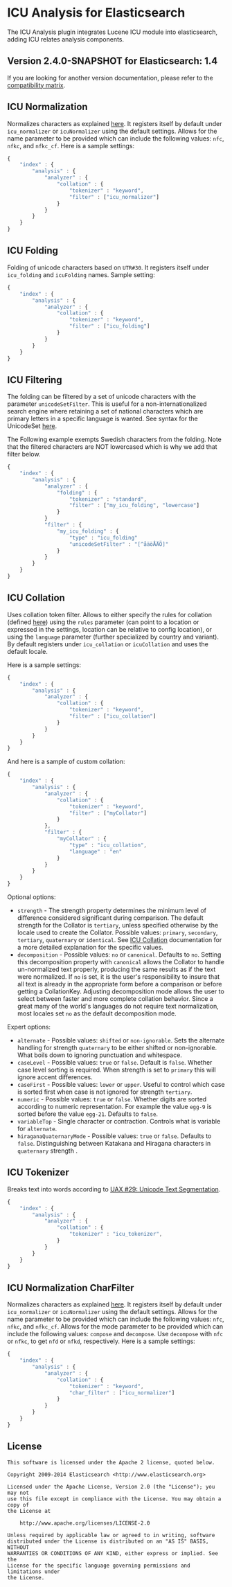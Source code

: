 ICU Analysis for Elasticsearch
==================================

The ICU Analysis plugin integrates Lucene ICU module into elasticsearch, adding ICU relates analysis components.

## Version 2.4.0-SNAPSHOT for Elasticsearch: 1.4

If you are looking for another version documentation, please refer to the 
[compatibility matrix](http://github.com/elasticsearch/elasticsearch-analysis-icu#icu-analysis-for-elasticsearch).


ICU Normalization
-----------------

Normalizes characters as explained [here](http://userguide.icu-project.org/transforms/normalization). It registers itself by default under `icu_normalizer` or `icuNormalizer` using the default settings. Allows for the name parameter to be provided which can include the following values: `nfc`, `nfkc`, and `nfkc_cf`. Here is a sample settings:

```js
{
    "index" : {
        "analysis" : {
            "analyzer" : {
                "collation" : {
                    "tokenizer" : "keyword",
                    "filter" : ["icu_normalizer"]
                }
            }
        }
    }
}
```

ICU Folding
-----------

Folding of unicode characters based on `UTR#30`. It registers itself under `icu_folding` and `icuFolding` names. Sample setting:

```js
{
    "index" : {
        "analysis" : {
            "analyzer" : {
                "collation" : {
                    "tokenizer" : "keyword",
                    "filter" : ["icu_folding"]
                }
            }
        }
    }
}
```

ICU Filtering
-------------

The folding can be filtered by a set of unicode characters with the parameter `unicodeSetFilter`. This is useful for a
non-internationalized search engine where retaining a set of national characters which are primary letters in a specific
language is wanted. See syntax for the UnicodeSet [here](http://icu-project.org/apiref/icu4j/com/ibm/icu/text/UnicodeSet.html).

The Following example exempts Swedish characters from the folding. Note that the filtered characters are NOT lowercased which is why we add that filter below.

```js
{
    "index" : {
        "analysis" : {
            "analyzer" : {
                "folding" : {
                    "tokenizer" : "standard",
                    "filter" : ["my_icu_folding", "lowercase"]
                }
            }
            "filter" : {
                "my_icu_folding" : {
                    "type" : "icu_folding"
                    "unicodeSetFilter" : "[^åäöÅÄÖ]"
                }
            }
        }
    }
}
```

ICU Collation
-------------

Uses collation token filter. Allows to either specify the rules for collation
(defined [here](http://www.icu-project.org/userguide/Collate_Customization.html)) using the `rules` parameter
(can point to a location or expressed in the settings, location can be relative to config location), or using the
`language` parameter (further specialized by country and variant). By default registers under `icu_collation` or
`icuCollation` and uses the default locale.

Here is a sample settings:

```js
{
    "index" : {
        "analysis" : {
            "analyzer" : {
                "collation" : {
                    "tokenizer" : "keyword",
                    "filter" : ["icu_collation"]
                }
            }
        }
    }
}
```

And here is a sample of custom collation:

```js
{
    "index" : {
        "analysis" : {
            "analyzer" : {
                "collation" : {
                    "tokenizer" : "keyword",
                    "filter" : ["myCollator"]
                }
            },
            "filter" : {
                "myCollator" : {
                    "type" : "icu_collation",
                    "language" : "en"
                }
            }
        }
    }
}
```

Optional options:
* `strength` - The strength property determines the minimum level of difference considered significant during comparison.
 The default strength for the Collator is `tertiary`, unless specified otherwise by the locale used to create the Collator.
 Possible values: `primary`, `secondary`, `tertiary`, `quaternary` or `identical`.
 See [ICU Collation](http://icu-project.org/apiref/icu4j/com/ibm/icu/text/Collator.html) documentation for a more detailed
 explanation for the specific values.
* `decomposition` - Possible values: `no` or `canonical`. Defaults to `no`. Setting this decomposition property with
`canonical` allows the Collator to handle un-normalized text properly, producing the same results as if the text were
normalized. If `no` is set, it is the user's responsibility to insure that all text is already in the appropriate form
before a comparison or before getting a CollationKey. Adjusting decomposition mode allows the user to select between
faster and more complete collation behavior. Since a great many of the world's languages do not require text
normalization, most locales set `no` as the default decomposition mode.

Expert options:
* `alternate` - Possible values: `shifted` or `non-ignorable`. Sets the alternate handling for strength `quaternary`
 to be either shifted or non-ignorable. What boils down to ignoring punctuation and whitespace.
* `caseLevel` - Possible values: `true` or `false`. Default is `false`. Whether case level sorting is required. When
 strength is set to `primary` this will ignore accent differences.
* `caseFirst` - Possible values: `lower` or `upper`. Useful to control which case is sorted first when case is not ignored
 for strength `tertiary`.
* `numeric` - Possible values: `true` or `false`. Whether digits are sorted according to numeric representation. For
 example the value `egg-9` is sorted before the value `egg-21`. Defaults to `false`.
* `variableTop` - Single character or contraction. Controls what is variable for `alternate`.
* `hiraganaQuaternaryMode` - Possible values: `true` or `false`. Defaults to `false`. Distinguishing between Katakana
 and Hiragana characters in `quaternary` strength .

ICU Tokenizer
-------------

Breaks text into words according to [UAX #29: Unicode Text Segmentation](http://www.unicode.org/reports/tr29/).

```js
{
    "index" : {
        "analysis" : {
            "analyzer" : {
                "collation" : {
                    "tokenizer" : "icu_tokenizer",
                }
            }
        }
    }
}
```


ICU Normalization CharFilter
-----------------

Normalizes characters as explained [here](http://userguide.icu-project.org/transforms/normalization).
It registers itself by default under `icu_normalizer` or `icuNormalizer` using the default settings.
Allows for the name parameter to be provided which can include the following values: `nfc`, `nfkc`, and `nfkc_cf`.
Allows for the mode parameter to be provided which can include the following values: `compose` and `decompose`.
Use `decompose` with `nfc` or `nfkc`, to get `nfd` or `nfkd`, respectively.
Here is a sample settings:

```js
{
    "index" : {
        "analysis" : {
            "analyzer" : {
                "collation" : {
                    "tokenizer" : "keyword",
                    "char_filter" : ["icu_normalizer"]
                }
            }
        }
    }
}
```

License
-------

    This software is licensed under the Apache 2 license, quoted below.

    Copyright 2009-2014 Elasticsearch <http://www.elasticsearch.org>

    Licensed under the Apache License, Version 2.0 (the "License"); you may not
    use this file except in compliance with the License. You may obtain a copy of
    the License at

        http://www.apache.org/licenses/LICENSE-2.0

    Unless required by applicable law or agreed to in writing, software
    distributed under the License is distributed on an "AS IS" BASIS, WITHOUT
    WARRANTIES OR CONDITIONS OF ANY KIND, either express or implied. See the
    License for the specific language governing permissions and limitations under
    the License.
